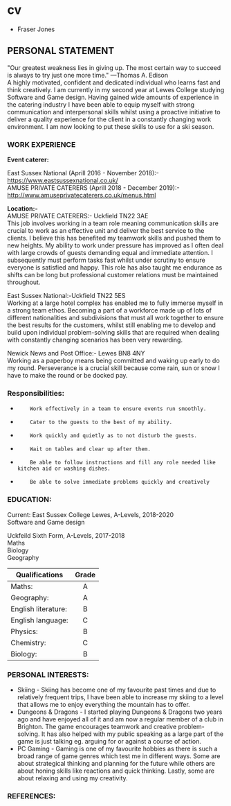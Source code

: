 # cv
- Fraser Jones
  
## PERSONAL STATEMENT
"Our greatest weakness lies in giving up. The most certain way to succeed is always to try just one more time." —Thomas A. Edison <br/>
A highly motivated, confident and dedicated individual who learns fast and think creatively. I am currently in my second year at Lewes College studying Software and Game design. Having gained wide amounts of experience in the catering industry I have been able to equip myself with strong communication and interpersonal skills whilst using a proactive initiative to deliver a quality experience for the client in a constantly changing work environment. I am now looking to put these skills to use for a ski season.
 
### WORK EXPERIENCE
 


**Event caterer:** 

 East Sussex National (Aprill 2016 - November 2018):- https://www.eastsussexnational.co.uk/  <br/>
 AMUSE PRIVATE CATERERS (Aprill 2018 - December 2019):- http://www.amuseprivatecaterers.co.uk/menus.html <br/>

**Location:-**  
 AMUSE PRIVATE CATERERS:- Uckfield TN22 3AE <br/>
 This job involves working in a team role meaning communication skills are crucial to work as an effective unit and deliver the best service to the clients. I believe this has benefited my teamwork skills and pushed them to new heights. My ability to work under pressure has improved as I often deal with large crowds of guests demanding equal and immediate attention. I subsequently must perform tasks fast whilst under scrutiny to ensure everyone is satisfied and happy. This role has also taught me endurance as shifts can be long but professional customer relations must be maintained throughout. <br/>

 East Sussex National:-Uckfield TN22 5ES <br/>
  Working at a large hotel complex has enabled me to fully immerse myself in a strong team ethos. Becoming a part of a workforce made up of lots of different nationalities and subdivisions that must all work together to ensure the best results for the customers, whilst still enabling me to develop and build upon individual problem-solving skills that are required when dealing with constantly changing scenarios has been very rewarding.  <br/>

Newick News and Post Office:- Lewes BN8 4NY <br/>
 Working as a paperboy means being committed and waking up early to do my round. Perseverance is a crucial skill because come rain, sun or snow I have to make the round or be docked pay. <br/>


### Responsibilities:
 
-         Work effectively in a team to ensure events run smoothly.  
-         Cater to the guests to the best of my ability.  
-         Work quickly and quietly as to not disturb the guests. 
-         Wait on tables and clear up after them. 
-         Be able to follow instructions and fill any role needed like kitchen aid or washing dishes. 
-         Be able to solve immediate problems quickly and creatively 
         
  
 
### EDUCATION:
 
Current: East Sussex College Lewes, A-Levels, 2018-2020 <br/>
Software and Game design <br/>

Uckfeild Sixth Form, A-Levels, 2017-2018  <br/>
Maths <br/>
Biology <br/>
Geography <br/>

| Qualifications     | Grade         |
| ------------------ |:-------------:|
| Maths:             | A             |
| Geography:         | A             |
| English literature:| B             |
| English language:  | C             |
| Physics:           | B             |
| Chemistry:          | C             |
| Biology:           | B             |
 
 
### PERSONAL INTERESTS:
- Skiing - Skiing has become one of my favourite past times and due to relatively frequent trips, I have been able to increase my skiing to a level that allows me to enjoy everything the mountain has to offer.
- Dungeons & Dragons - I started playing Dungeons & Dragons two years ago and have enjoyed all of it and am now a regular member of a club in Brighton. The game encourages teamwork and creative problem-solving. It has also helped with my public speaking as a large part of the game is just talking eg. arguing for or against a course of action.
- PC Gaming - Gaming is one of my favourite hobbies as there is such a broad range of game genres which test me in different ways. Some are about strategical thinking and planning for the future while others are about honing skills like reactions and quick thinking. Lastly, some are about relaxing and using my creativity.
 
### REFERENCES:
